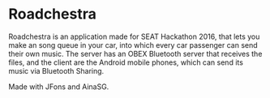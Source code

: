 # Roadchestra

Roadchestra is an application made for SEAT Hackathon 2016, that lets you make an song queue in your car, into which every car passenger can send their own music. The server has an OBEX Bluetooth server that receives the files, and the client are the Android mobile phones, which can send its music via Bluetooth Sharing.

Made with JFons and AinaSG.
